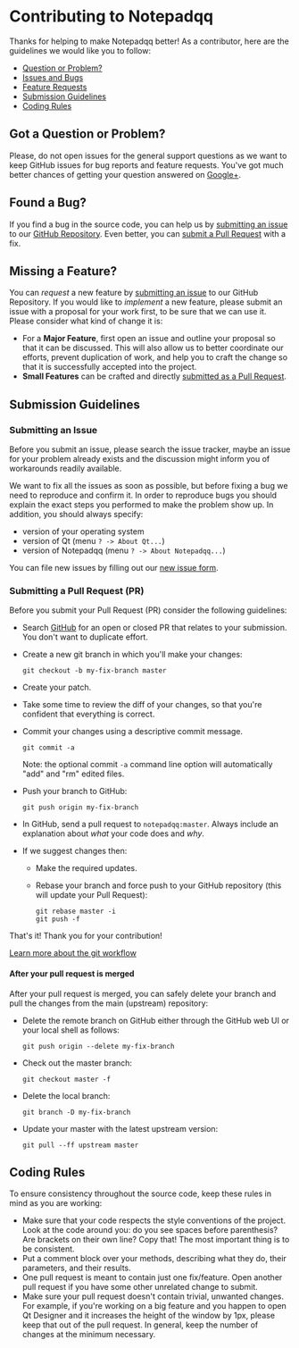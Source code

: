 # Contributing to Notepadqq

Thanks for helping to make Notepadqq better! As a contributor, here are the guidelines we would like you to follow:

 - [Question or Problem?](#question)
 - [Issues and Bugs](#issue)
 - [Feature Requests](#feature)
 - [Submission Guidelines](#submit)
 - [Coding Rules](#rules)

## <a name="question"></a> Got a Question or Problem?

Please, do not open issues for the general support questions as we want to keep GitHub issues for bug reports and feature requests. You've got much better chances of getting your question answered on [Google+](https://plus.google.com/communities/118430810002505082315).

## <a name="issue"></a> Found a Bug?
If you find a bug in the source code, you can help us by
[submitting an issue](#submit-issue) to our [GitHub Repository][github]. Even better, you can
[submit a Pull Request](#submit-pr) with a fix.

## <a name="feature"></a> Missing a Feature?
You can *request* a new feature by [submitting an issue](#submit-issue) to our GitHub
Repository. If you would like to *implement* a new feature, please submit an issue with
a proposal for your work first, to be sure that we can use it.
Please consider what kind of change it is:

* For a **Major Feature**, first open an issue and outline your proposal so that it can be
discussed. This will also allow us to better coordinate our efforts, prevent duplication of work,
and help you to craft the change so that it is successfully accepted into the project.
* **Small Features** can be crafted and directly [submitted as a Pull Request](#submit-pr).

## <a name="submit"></a> Submission Guidelines

### <a name="submit-issue"></a> Submitting an Issue

Before you submit an issue, please search the issue tracker, maybe an issue for your problem already exists and the discussion might inform you of workarounds readily available.

We want to fix all the issues as soon as possible, but before fixing a bug we need to reproduce and confirm it. In order to reproduce bugs you should explain the exact steps you performed to make the problem show up. In addition, you should always specify:

- version of your operating system
- version of Qt (menu `? -> About Qt...`)
- version of Notepadqq (menu `? -> About Notepadqq...`)

You can file new issues by filling out our [new issue form](https://github.com/notepadqq/notepadqq/issues/new).


### <a name="submit-pr"></a> Submitting a Pull Request (PR)
Before you submit your Pull Request (PR) consider the following guidelines:

* Search [GitHub](https://github.com/notepadqq/notepadqq/pulls) for an open or closed PR
  that relates to your submission. You don't want to duplicate effort.
* Create a new git branch in which you'll make your changes:

     ```shell
     git checkout -b my-fix-branch master
     ```

* Create your patch.
* Take some time to review the diff of your changes, so that you're confident that everything is correct.
* Commit your changes using a descriptive commit message.

     ```shell
     git commit -a
     ```
  Note: the optional commit `-a` command line option will automatically "add" and "rm" edited files.

* Push your branch to GitHub:

    ```shell
    git push origin my-fix-branch
    ```

* In GitHub, send a pull request to `notepadqq:master`. Always include an explanation about *what* your code does and *why*.
* If we suggest changes then:
  * Make the required updates.
  * Rebase your branch and force push to your GitHub repository (this will update your Pull Request):

    ```shell
    git rebase master -i
    git push -f
    ```

That's it! Thank you for your contribution!

[Learn more about the git workflow](https://gist.github.com/Chaser324/ce0505fbed06b947d962)

#### After your pull request is merged

After your pull request is merged, you can safely delete your branch and pull the changes
from the main (upstream) repository:

* Delete the remote branch on GitHub either through the GitHub web UI or your local shell as follows:

    ```shell
    git push origin --delete my-fix-branch
    ```

* Check out the master branch:

    ```shell
    git checkout master -f
    ```

* Delete the local branch:

    ```shell
    git branch -D my-fix-branch
    ```

* Update your master with the latest upstream version:

    ```shell
    git pull --ff upstream master
    ```

## <a name="rules"></a> Coding Rules
To ensure consistency throughout the source code, keep these rules in mind as you are working:

 * Make sure that your code respects the style conventions of the project. Look at the code around you: do you see
   spaces before parenthesis? Are brackets on their own line? Copy that! The most important thing is to be consistent.
 * Put a comment block over your methods, describing what they do, their parameters, and their results.
 * One pull request is meant to contain just one fix/feature. Open another pull request if you have some other
   unrelated change to submit.
 * Make sure your pull request doesn't contain trivial, unwanted changes. For example, if you're working on a big feature
   and you happen to open Qt Designer and it increases the height of the window by 1px, please keep that out of the pull request.
   In general, keep the number of changes at the minimum necessary.


[github]: https://github.com/notepadqq/notepadqq
